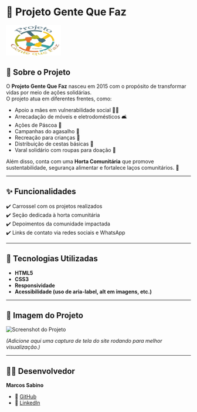 # 🌱 Projeto Gente Que Faz

<img src="./img/Gente_Que_Faz.png" width="150px" alt="Logo Projeto Gente Que Faz">

## 📖 Sobre o Projeto
O **Projeto Gente Que Faz** nasceu em 2015 com o propósito de transformar vidas por meio de ações solidárias.  
O projeto atua em diferentes frentes, como:

- Apoio a mães em vulnerabilidade social 👩‍👧
- Arrecadação de móveis e eletrodomésticos 🛋️
- Ações de Páscoa 🍫
- Campanhas do agasalho 🧥
- Recreação para crianças 🎈
- Distribuição de cestas básicas 🛒
- Varal solidário com roupas para doação 👕

Além disso, conta com uma **Horta Comunitária** que promove sustentabilidade, segurança alimentar e fortalece laços comunitários. 🌿

---

## ✨ Funcionalidades
✔️ Carrossel com os projetos realizados  
✔️ Seção dedicada à horta comunitária  
✔️ Depoimentos da comunidade impactada  
✔️ Links de contato via redes sociais e WhatsApp  

---

## 🚀 Tecnologias Utilizadas
- **HTML5**
- **CSS3**
- **Responsividade**
- **Acessibilidade (uso de aria-label, alt em imagens, etc.)**

---

## 📸 Imagem do Projeto
![Screenshot do Projeto](./img/screenshot_projeto.png)

*(Adicione aqui uma captura de tela do site rodando para melhor visualização.)*

---

## 👨‍💻 Desenvolvedor
**Marcos Sabino**  
- 🔗 [GitHub](https://github.com/MaSabino74)  
- 🔗 [LinkedIn](www.linkedin.com/in/marcos-sabino-dev)

